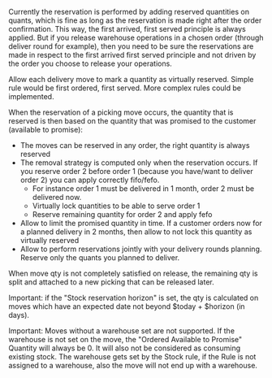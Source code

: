 Currently the reservation is performed by adding reserved quantities on
quants, which is fine as long as the reservation is made right after the
order confirmation. This way, the first arrived, first served principle
is always applied. But if you release warehouse operations in a chosen
order (through deliver round for example), then you need to be sure the
reservations are made in respect to the first arrived first served
principle and not driven by the order you choose to release your
operations.

Allow each delivery move to mark a quantity as virtually reserved.
Simple rule would be first ordered, first served. More complex rules
could be implemented.

When the reservation of a picking move occurs, the quantity that is
reserved is then based on the quantity that was promised to the customer
(available to promise):

- The moves can be reserved in any order, the right quantity is always
  reserved
- The removal strategy is computed only when the reservation occurs. If
  you reserve order 2 before order 1 (because you have/want to deliver
  order 2) you can apply correctly fifo/fefo.
  - For instance order 1 must be delivered in 1 month, order 2 must be
    delivered now.
  - Virtually lock quantities to be able to serve order 1
  - Reserve remaining quantity for order 2 and apply fefo
- Allow to limit the promised quantity in time. If a customer orders now
  for a planned delivery in 2 months, then allow to not lock this
  quantity as virtually reserved
- Allow to perform reservations jointly with your delivery rounds
  planning. Reserve only the quants you planned to deliver.

When move qty is not completely satisfied on release, the remaining qty
is split and attached to a new picking that can be released later.

Important: if the "Stock reservation horizon" is set, the qty is
calculated on moves which have an expected date not beyond \$today +
\$horizon (in days).

Important: Moves without a warehouse set are not supported. If the
warehouse is not set on the move, the "Ordered Available to Promise"
Quantity will always be 0. It will also not be considered as consuming
existing stock. The warehouse gets set by the Stock rule, if the Rule is
not assigned to a warehouse, also the move will not end up with a
warehouse.
